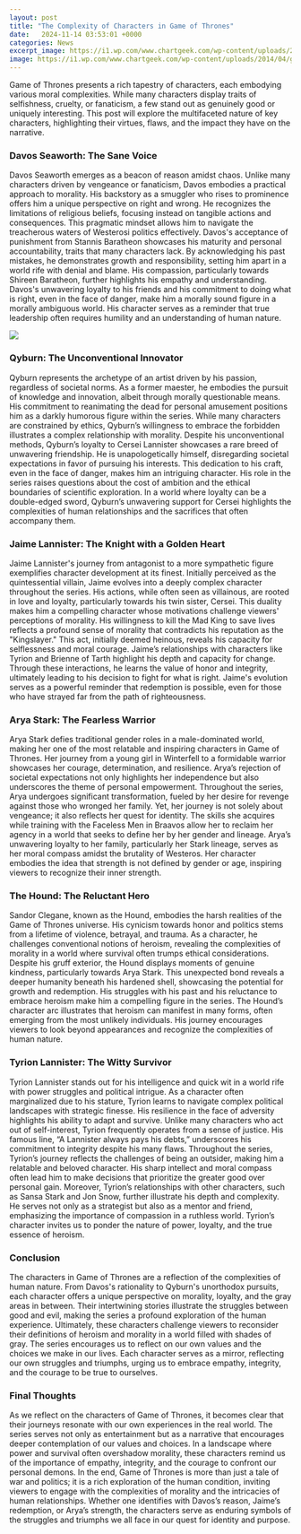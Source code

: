 ```yaml
---
layout: post
title: "The Complexity of Characters in Game of Thrones"
date:   2024-11-14 03:53:01 +0000
categories: News
excerpt_image: https://i1.wp.com/www.chartgeek.com/wp-content/uploads/2014/04/game-of-thrones-family-tree.jpg?w=3000&amp;ssl=1
image: https://i1.wp.com/www.chartgeek.com/wp-content/uploads/2014/04/game-of-thrones-family-tree.jpg?w=3000&amp;ssl=1
---
```


Game of Thrones presents a rich tapestry of characters, each embodying various moral complexities. While many characters display traits of selfishness, cruelty, or fanaticism, a few stand out as genuinely good or uniquely interesting. This post will explore the multifaceted nature of key characters, highlighting their virtues, flaws, and the impact they have on the narrative.
### Davos Seaworth: The Sane Voice
Davos Seaworth emerges as a beacon of reason amidst chaos. Unlike many characters driven by vengeance or fanaticism, Davos embodies a practical approach to morality. His backstory as a smuggler who rises to prominence offers him a unique perspective on right and wrong. He recognizes the limitations of religious beliefs, focusing instead on tangible actions and consequences. This pragmatic mindset allows him to navigate the treacherous waters of Westerosi politics effectively.
Davos's acceptance of punishment from Stannis Baratheon showcases his maturity and personal accountability, traits that many characters lack. By acknowledging his past mistakes, he demonstrates growth and responsibility, setting him apart in a world rife with denial and blame. His compassion, particularly towards Shireen Baratheon, further highlights his empathy and understanding. Davos's unwavering loyalty to his friends and his commitment to doing what is right, even in the face of danger, make him a morally sound figure in a morally ambiguous world. His character serves as a reminder that true leadership often requires humility and an understanding of human nature.

![](https://i1.wp.com/www.chartgeek.com/wp-content/uploads/2014/04/game-of-thrones-family-tree.jpg?w=3000&amp;ssl=1)
### Qyburn: The Unconventional Innovator
Qyburn represents the archetype of an artist driven by his passion, regardless of societal norms. As a former maester, he embodies the pursuit of knowledge and innovation, albeit through morally questionable means. His commitment to reanimating the dead for personal amusement positions him as a darkly humorous figure within the series. While many characters are constrained by ethics, Qyburn’s willingness to embrace the forbidden illustrates a complex relationship with morality.
Despite his unconventional methods, Qyburn’s loyalty to Cersei Lannister showcases a rare breed of unwavering friendship. He is unapologetically himself, disregarding societal expectations in favor of pursuing his interests. This dedication to his craft, even in the face of danger, makes him an intriguing character. His role in the series raises questions about the cost of ambition and the ethical boundaries of scientific exploration. In a world where loyalty can be a double-edged sword, Qyburn’s unwavering support for Cersei highlights the complexities of human relationships and the sacrifices that often accompany them.
### Jaime Lannister: The Knight with a Golden Heart
Jaime Lannister's journey from antagonist to a more sympathetic figure exemplifies character development at its finest. Initially perceived as the quintessential villain, Jaime evolves into a deeply complex character throughout the series. His actions, while often seen as villainous, are rooted in love and loyalty, particularly towards his twin sister, Cersei. This duality makes him a compelling character whose motivations challenge viewers' perceptions of morality.
His willingness to kill the Mad King to save lives reflects a profound sense of morality that contradicts his reputation as the "Kingslayer." This act, initially deemed heinous, reveals his capacity for selflessness and moral courage. Jaime’s relationships with characters like Tyrion and Brienne of Tarth highlight his depth and capacity for change. Through these interactions, he learns the value of honor and integrity, ultimately leading to his decision to fight for what is right. Jaime's evolution serves as a powerful reminder that redemption is possible, even for those who have strayed far from the path of righteousness.
### Arya Stark: The Fearless Warrior
Arya Stark defies traditional gender roles in a male-dominated world, making her one of the most relatable and inspiring characters in Game of Thrones. Her journey from a young girl in Winterfell to a formidable warrior showcases her courage, determination, and resilience. Arya’s rejection of societal expectations not only highlights her independence but also underscores the theme of personal empowerment.
Throughout the series, Arya undergoes significant transformation, fueled by her desire for revenge against those who wronged her family. Yet, her journey is not solely about vengeance; it also reflects her quest for identity. The skills she acquires while training with the Faceless Men in Braavos allow her to reclaim her agency in a world that seeks to define her by her gender and lineage. Arya’s unwavering loyalty to her family, particularly her Stark lineage, serves as her moral compass amidst the brutality of Westeros. Her character embodies the idea that strength is not defined by gender or age, inspiring viewers to recognize their inner strength.
### The Hound: The Reluctant Hero
Sandor Clegane, known as the Hound, embodies the harsh realities of the Game of Thrones universe. His cynicism towards honor and politics stems from a lifetime of violence, betrayal, and trauma. As a character, he challenges conventional notions of heroism, revealing the complexities of morality in a world where survival often trumps ethical considerations.
Despite his gruff exterior, the Hound displays moments of genuine kindness, particularly towards Arya Stark. This unexpected bond reveals a deeper humanity beneath his hardened shell, showcasing the potential for growth and redemption. His struggles with his past and his reluctance to embrace heroism make him a compelling figure in the series. The Hound’s character arc illustrates that heroism can manifest in many forms, often emerging from the most unlikely individuals. His journey encourages viewers to look beyond appearances and recognize the complexities of human nature.
### Tyrion Lannister: The Witty Survivor
Tyrion Lannister stands out for his intelligence and quick wit in a world rife with power struggles and political intrigue. As a character often marginalized due to his stature, Tyrion learns to navigate complex political landscapes with strategic finesse. His resilience in the face of adversity highlights his ability to adapt and survive.
Unlike many characters who act out of self-interest, Tyrion frequently operates from a sense of justice. His famous line, “A Lannister always pays his debts,” underscores his commitment to integrity despite his many flaws. Throughout the series, Tyrion’s journey reflects the challenges of being an outsider, making him a relatable and beloved character. His sharp intellect and moral compass often lead him to make decisions that prioritize the greater good over personal gain.
Moreover, Tyrion’s relationships with other characters, such as Sansa Stark and Jon Snow, further illustrate his depth and complexity. He serves not only as a strategist but also as a mentor and friend, emphasizing the importance of compassion in a ruthless world. Tyrion’s character invites us to ponder the nature of power, loyalty, and the true essence of heroism.
### Conclusion
The characters in Game of Thrones are a reflection of the complexities of human nature. From Davos's rationality to Qyburn's unorthodox pursuits, each character offers a unique perspective on morality, loyalty, and the gray areas in between. Their intertwining stories illustrate the struggles between good and evil, making the series a profound exploration of the human experience.
Ultimately, these characters challenge viewers to reconsider their definitions of heroism and morality in a world filled with shades of gray. The series encourages us to reflect on our own values and the choices we make in our lives. Each character serves as a mirror, reflecting our own struggles and triumphs, urging us to embrace empathy, integrity, and the courage to be true to ourselves.
### Final Thoughts
As we reflect on the characters of Game of Thrones, it becomes clear that their journeys resonate with our own experiences in the real world. The series serves not only as entertainment but as a narrative that encourages deeper contemplation of our values and choices. In a landscape where power and survival often overshadow morality, these characters remind us of the importance of empathy, integrity, and the courage to confront our personal demons.
In the end, Game of Thrones is more than just a tale of war and politics; it is a rich exploration of the human condition, inviting viewers to engage with the complexities of morality and the intricacies of human relationships. Whether one identifies with Davos’s reason, Jaime’s redemption, or Arya’s strength, the characters serve as enduring symbols of the struggles and triumphs we all face in our quest for identity and purpose.
